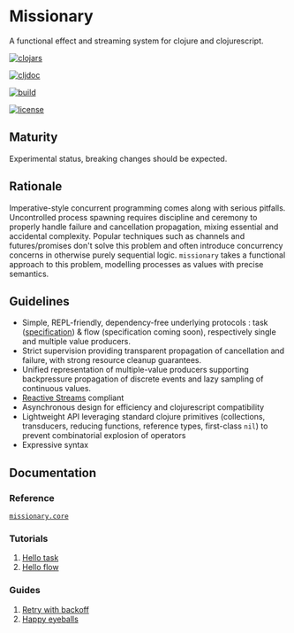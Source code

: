 # Missionary

A functional effect and streaming system for clojure and clojurescript.

[![clojars](https://img.shields.io/clojars/v/missionary.svg)](https://clojars.org/missionary)

[![cljdoc](https://cljdoc.org/badge/missionary/missionary)](https://cljdoc.org/d/missionary/missionary/CURRENT)

[![build](https://travis-ci.org/leonoel/missionary.svg?branch=master)](https://travis-ci.org/leonoel/missionary)

[![license](https://img.shields.io/github/license/leonoel/missionary.svg)](LICENSE)

## Maturity

Experimental status, breaking changes should be expected.


## Rationale

Imperative-style concurrent programming comes along with serious pitfalls. Uncontrolled process spawning requires discipline and ceremony to properly handle failure and cancellation propagation, mixing essential and accidental complexity. Popular techniques such as channels and futures/promises don't solve this problem and often introduce concurrency concerns in otherwise purely sequential logic. `missionary` takes a functional approach to this problem, modelling processes as values with precise semantics.


## Guidelines

* Simple, REPL-friendly, dependency-free underlying protocols : task ([specification]()) & flow (specification coming soon), respectively single and multiple value producers.
* Strict supervision providing transparent propagation of cancellation and failure, with strong resource cleanup guarantees.
* Unified representation of multiple-value producers supporting backpressure propagation of discrete events and lazy sampling of continuous values.
* [Reactive Streams](http://www.reactive-streams.org/) compliant
* Asynchronous design for efficiency and clojurescript compatibility
* Lightweight API leveraging standard clojure primitives (collections, transducers, reducing functions, reference types, first-class `nil`) to prevent combinatorial explosion of operators
* Expressive syntax


## Documentation

### Reference
[`missionary.core`](https://cljdoc.org/d/missionary/missionary/CURRENT/api/missionary.core)

### Tutorials
1. [Hello task](https://cljdoc.org/d/missionary/missionary/CURRENT/doc/readme/tutorials/hello-task)
2. [Hello flow](https://cljdoc.org/d/missionary/missionary/CURRENT/doc/readme/tutorials/hello-flow)

### Guides
1. [Retry with backoff](https://cljdoc.org/d/missionary/missionary/CURRENT/doc/readme/guides/retry-backoff)
2. [Happy eyeballs](https://cljdoc.org/d/missionary/missionary/CURRENT/doc/readme/guides/happy-eyeballs)
